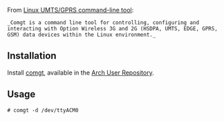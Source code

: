 From [Linux UMTS/GPRS command-line tool](http://comgt.sourceforge.net/):

	_Comgt is a command line tool for controlling, configuring and interacting with Option Wireless 3G and 2G (HSDPA, UMTS, EDGE, GPRS, GSM) data devices within the Linux environment._

## Installation

Install [comgt](https://aur.archlinux.org/packages/comgt/), available in the [Arch User Repository](/index.php/Arch_User_Repository "Arch User Repository").

## Usage

```
# comgt -d /dev/ttyACM0

```